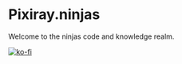 # Pixiray.ninjas

Welcome to the ninjas code and knowledge realm. 

[![ko-fi](https://ko-fi.com/img/githubbutton_sm.svg)](https://ko-fi.com/Z8Z6SY5A2)
